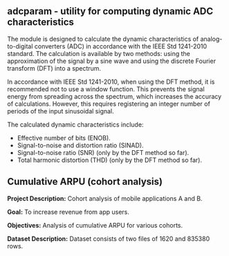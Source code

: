 ## adcparam - utility for computing dynamic ADC characteristics

The module is designed to calculate the dynamic characteristics of analog-to-digital converters (ADC) in accordance with the IEEE Std 1241-2010 standard. The calculation is available by two methods: using the approximation of the signal by a sine wave and using the discrete Fourier transform (DFT) into a spectrum.

In accordance with IEEE Std 1241-2010, when using the DFT method, it is recommended not to use a window function. This prevents the signal energy from spreading across the spectrum, which increases the accuracy of calculations. However, this requires registering an integer number of periods of the input sinusoidal signal.

The calculated dynamic characteristics include:
- Effective number of bits (ENOB).
- Signal-to-noise and distortion ratio (SINAD).
- Signal-to-noise ratio (SNR) (only by the DFT method so far).
- Total harmonic distortion (THD) (only by the DFT method so far).

## Cumulative ARPU (cohort analysis)
**Project Description:** Cohort analysis of mobile applications A and B.

**Goal:** To increase revenue from app users.

**Objectives:** Analysis of cumulative ARPU for various cohorts.

**Dataset Description:** Dataset consists of two files of 1620 and 835380 rows.
